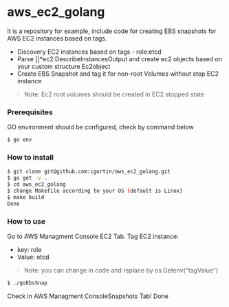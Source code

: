 # aws_ec2_golang
It is a repository for example, include code for creating EBS snapshots for AWS EC2 instances based on tags. 
  - Discovery EC2 instances based on tags - role:etcd
  - Parse []*ec2.DescribeInstancesOutput and create ec2 objects based on your custom structure Ec2object
  - Create EBS Snapshot and tag it for non-root Volumes without stop EC2 instance

> Note: Ec2 root volumes should be created in EC2 stopped state

### Prerequisites 
GO environment should be configured, check by command below
```sh
$ go env 
```

### How to install
```sh
$ git clone git@github.com:igortin/aws_ec2_golang.git
$ go get -v .
$ cd aws_ec2_golang
$ change Makefile according to your OS (default is Linux)
$ make build
Done 
```

### How to use
Go to AWS Managment Console EC2 Tab. 
Tag EC2 instance: 
- key: role 
- Value: etcd
> Note: you can change in code and replace by os.Getenv("tagValue")
```sh
$ ./goEbsSnap
```
Check in AWS Managment ConsoleSnapshots Tab!
Done
